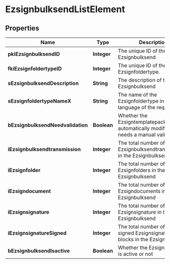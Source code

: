 

# EzsignbulksendListElement

## Properties

Name | Type | Description | Notes
------------ | ------------- | ------------- | -------------
**pkiEzsignbulksendID** | **Integer** | The unique ID of the Ezsignbulksend | 
**fkiEzsignfoldertypeID** | **Integer** | The unique ID of the Ezsignfoldertype. | 
**sEzsignbulksendDescription** | **String** | The description of the Ezsignbulksend | 
**sEzsignfoldertypeNameX** | **String** | The name of the Ezsignfoldertype in the language of the requester | 
**bEzsignbulksendNeedvalidation** | **Boolean** | Whether the Ezsigntemplatepackage was automatically modified and needs a manual validation | 
**iEzsignbulksendtransmission** | **Integer** | The total number of Ezsignbulksendtransmissions in the Ezsignbulksend | 
**iEzsignfolder** | **Integer** | The total number of Ezsignfolders in the Ezsignbulksend | 
**iEzsigndocument** | **Integer** | The total number of Ezsigndocuments in the Ezsignbulksend | 
**iEzsignsignature** | **Integer** | The total number of Ezsignsignature in the Ezsignbulksend | 
**iEzsignsignatureSigned** | **Integer** | The total number of already signed Ezsignsignature blocks in the Ezsignbulksend | 
**bEzsignbulksendIsactive** | **Boolean** | Whether the Ezsignbulksend is active or not | 




